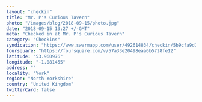 ```yaml
---
layout: "checkin"
title: "Mr. P's Curious Tavern"
photo: "/images/blog/2018-09-15/photo.jpg"
date: "2018-09-15 13:27 +/-GMT"
meta: "Checked in at Mr. P's Curious Tavern"
category: "Checkins"
syndication: "https://www.swarmapp.com/user/492614834/checkin/5b9cfa9d20dc64002585922f"
foursquare: "https://foursquare.com/v/57a33e20498eaa6b5728fe12"
latitude: "53.960976"
longitude: "-1.081455"
address: ""
locality: "York"
region: "North Yorkshire"
country: "United Kingdom"
twitterCard: false
---
```


